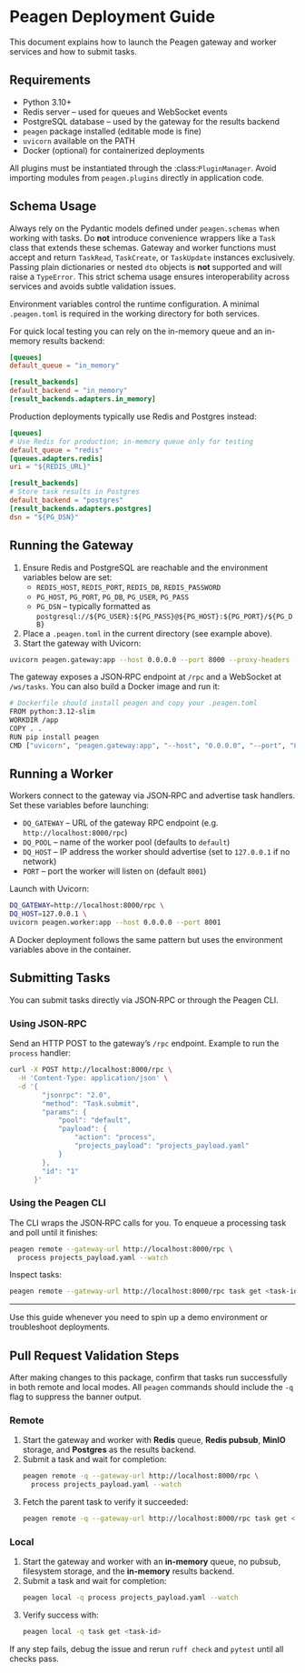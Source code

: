 # Peagen Deployment Guide

This document explains how to launch the Peagen gateway and worker services and how to submit tasks.

## Requirements

* Python 3.10+
* Redis server – used for queues and WebSocket events
* PostgreSQL database – used by the gateway for the results backend
* `peagen` package installed (editable mode is fine)
* `uvicorn` available on the PATH
* Docker (optional) for containerized deployments

All plugins must be instantiated through the :class:`PluginManager`. Avoid
importing modules from ``peagen.plugins`` directly in application code.

## Schema Usage

Always rely on the Pydantic models defined under ``peagen.schemas`` when
working with tasks. Do **not** introduce convenience wrappers like a ``Task``
class that extends these schemas. Gateway and worker functions must accept and
return ``TaskRead``, ``TaskCreate``, or ``TaskUpdate`` instances exclusively.
Passing plain dictionaries or nested ``dto`` objects is **not** supported and
will raise a ``TypeError``. This strict schema usage ensures interoperability
across services and avoids subtle validation issues.

Environment variables control the runtime configuration. A minimal `.peagen.toml` is required in the working directory for both services.

For quick local testing you can rely on the in-memory queue and an in-memory results backend:

```toml
[queues]
default_queue = "in_memory"

[result_backends]
default_backend = "in_memory"
[result_backends.adapters.in_memory]
```

Production deployments typically use Redis and Postgres instead:

```toml
[queues]
# Use Redis for production; in-memory queue only for testing
default_queue = "redis"
[queues.adapters.redis]
uri = "${REDIS_URL}"

[result_backends]
# Store task results in Postgres
default_backend = "postgres"
[result_backends.adapters.postgres]
dsn = "${PG_DSN}"
```

## Running the Gateway

1. Ensure Redis and PostgreSQL are reachable and the environment variables below are set:
   * `REDIS_HOST`, `REDIS_PORT`, `REDIS_DB`, `REDIS_PASSWORD`
   * `PG_HOST`, `PG_PORT`, `PG_DB`, `PG_USER`, `PG_PASS`
   * `PG_DSN` – typically formatted as `postgresql://${PG_USER}:${PG_PASS}@${PG_HOST}:${PG_PORT}/${PG_DB}`
2. Place a `.peagen.toml` in the current directory (see example above).
3. Start the gateway with Uvicorn:

```bash
uvicorn peagen.gateway:app --host 0.0.0.0 --port 8000 --proxy-headers --forwarded-allow-ips="*"
```

The gateway exposes a JSON‑RPC endpoint at `/rpc` and a WebSocket at `/ws/tasks`.
You can also build a Docker image and run it:

```bash
# Dockerfile should install peagen and copy your .peagen.toml
FROM python:3.12-slim
WORKDIR /app
COPY . .
RUN pip install peagen
CMD ["uvicorn", "peagen.gateway:app", "--host", "0.0.0.0", "--port", "8000", "--proxy-headers", "--forwarded-allow-ips=*"]
```

## Running a Worker

Workers connect to the gateway via JSON‑RPC and advertise task handlers. Set these variables before launching:

* `DQ_GATEWAY` – URL of the gateway RPC endpoint (e.g. `http://localhost:8000/rpc`)
* `DQ_POOL` – name of the worker pool (defaults to `default`)
* `DQ_HOST` – IP address the worker should advertise (set to `127.0.0.1` if no network)
* `PORT` – port the worker will listen on (default `8001`)

Launch with Uvicorn:

```bash
DQ_GATEWAY=http://localhost:8000/rpc \
DQ_HOST=127.0.0.1 \
uvicorn peagen.worker:app --host 0.0.0.0 --port 8001
```

A Docker deployment follows the same pattern but uses the environment variables above in the container.

## Submitting Tasks

You can submit tasks directly via JSON‑RPC or through the Peagen CLI.

### Using JSON‑RPC

Send an HTTP POST to the gateway’s `/rpc` endpoint. Example to run the `process` handler:

```bash
curl -X POST http://localhost:8000/rpc \
  -H 'Content-Type: application/json' \
  -d '{
        "jsonrpc": "2.0",
        "method": "Task.submit",
        "params": {
            "pool": "default",
            "payload": {
                "action": "process",
                "projects_payload": "projects_payload.yaml"
            }
        },
        "id": "1"
      }'
```

### Using the Peagen CLI

The CLI wraps the JSON‑RPC calls for you. To enqueue a processing task and poll until it finishes:

```bash
peagen remote --gateway-url http://localhost:8000/rpc \
  process projects_payload.yaml --watch
```

Inspect tasks:

```bash
peagen remote --gateway-url http://localhost:8000/rpc task get <task-id>
```

---
Use this guide whenever you need to spin up a demo environment or troubleshoot deployments.

## Pull Request Validation Steps

After making changes to this package, confirm that tasks run successfully in
both remote and local modes. All `peagen` commands should include the `-q` flag
to suppress the banner output.

### Remote

1. Start the gateway and worker with **Redis** queue, **Redis pubsub**,
   **MinIO** storage, and **Postgres** as the results backend.
2. Submit a task and wait for completion:
   ```bash
   peagen remote -q --gateway-url http://localhost:8000/rpc \
     process projects_payload.yaml --watch
   ```
3. Fetch the parent task to verify it succeeded:
   ```bash
   peagen remote -q --gateway-url http://localhost:8000/rpc task get <task-id>
   ```

### Local

1. Start the gateway and worker with an **in-memory** queue, no pubsub,
   filesystem storage, and the **in-memory** results backend.
2. Submit a task and wait for completion:
   ```bash
   peagen local -q process projects_payload.yaml --watch
   ```
3. Verify success with:
   ```bash
   peagen local -q task get <task-id>
   ```

If any step fails, debug the issue and rerun `ruff check` and `pytest` until all
checks pass.

